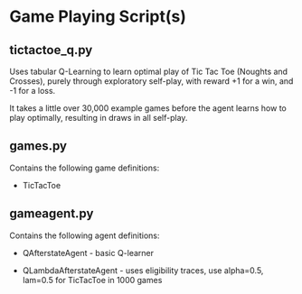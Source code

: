 # Game Playing Script(s)

## tictactoe_q.py

Uses tabular Q-Learning to learn optimal play of Tic Tac Toe (Noughts and Crosses), purely
through exploratory self-play, with reward +1 for a win, and -1 for a loss.

It takes a little over 30,000 example games before the agent learns how to play optimally, resulting in
draws in all self-play.

## games.py

Contains the following game definitions:

  * TicTacToe

## gameagent.py

Contains the following agent definitions:

  * QAfterstateAgent - basic Q-learner

  * QLambdaAfterstateAgent - uses eligibility traces, use alpha=0.5, lam=0.5 for TicTacToe in 1000 games

